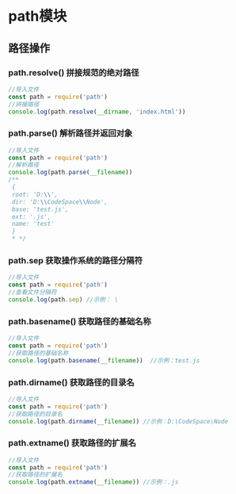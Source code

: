 # path模块

## 路径操作

### path.resolve() 拼接规范的绝对路径

```js
//导入文件
const path = require('path')
//拼接路径
console.log(path.resolve(__dirname, 'index.html'))
```

### path.parse() 解析路径并返回对象

```js
//导入文件
const path = require('path')
//解析路径
console.log(path.parse(__filename))
/**
 {
 root: 'D:\\',
 dir: 'D:\\CodeSpace\\Node',
 base: 'test.js',
 ext: '.js',
 name: 'test'
 }
 * */
```

### path.sep 获取操作系统的路径分隔符

```js
//导入文件
const path = require('path')
//查看文件分隔符
console.log(path.sep) //示例： \
```

### path.basename() 获取路径的基础名称

```js
//导入文件
const path = require('path')
//获取路径的基础名称
console.log(path.basename(__filename))  //示例：test.js
```

### path.dirname() 获取路径的目录名

```js
//导入文件
const path = require('path')
//获取路径的目录名
console.log(path.dirname(__filename)) //示例：D:\CodeSpace\Node
```

### path.extname() 获取路径的扩展名

```js
//导入文件
const path = require('path')
//获取路径的扩展名
console.log(path.extname(__filename)) //示例：.js
```